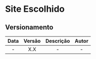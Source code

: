 # Site Escolhido

## Versionamento

| Data | Versão | Descrição | Autor |
|:----:|:----:|:---------:|:-----:|
|-|X.X| - | - |